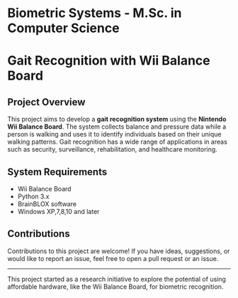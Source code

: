 # Biometric Systems - M.Sc. in Computer Science  

# Gait Recognition with Wii Balance Board
## Project Overview
This project aims to develop a **gait recognition system** using the **Nintendo Wii Balance Board**. The system collects balance and pressure data while a person is walking and uses it to identify individuals based on their unique walking patterns. Gait recognition has a wide range of applications in areas such as security, surveillance, rehabilitation, and healthcare monitoring.

## System Requirements

- Wii Balance Board
- Python 3.x
- BrainBLOX software
- Windows XP,7,8,10 and later
  
## Contributions

Contributions to this project are welcome! If you have ideas, suggestions, or would like to report an issue, feel free to open a pull request or an issue.

---

This project started as a research initiative to explore the potential of using affordable hardware, like the Wii Balance Board, for biometric recognition.
